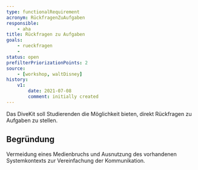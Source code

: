 ```yaml
---
type: functionalRequirement
acronym: RückfragenZuAufgaben
responsible:    
    - aha
title: Rückfragen zu Aufgaben
goals: 
    - rueckfragen
    -
status: open
prefilterPriorizationPoints: 2
source:
    - [workshop, waltDisney]
history:
    v1:
        date: 2021-07-08
        comment: initially created
---
```


Das DiveKit soll Studierenden die Möglichkeit bieten, direkt Rückfragen zu Aufgaben zu stellen.

## Begründung

Vermeidung eines Medienbruchs und Ausnutzung des vorhandenen Systemkontexts zur Vereinfachung der Kommunikation.

